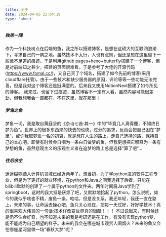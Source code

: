 ```yaml
---
title: 关于
date: 2024-04-06 22:04:19
type: 'about'
---
```


##### 独居一隅
作为一个科技树点在后端的鱼，我之所以搭建博客，是想在这硕大的互联网浪潮下，寻求自己的一隅之地。虽然技术不太行，人也有点懒，但还是想在这里留下一些微不足道的痕迹。于是利用github pages+hexo+butterfly搭建了一个博客，但是对前端知之甚少，搭建的页面很难看。于是参考了大佬的开源代码(https://www.fomal.cc/)，又自己买了个域名，搭建了如今先前的博客(采用cloudflare托管)。由于一些技术和缺少服务器的原因，评论等等一些功能无法完善，但是我对这个博客还是挺满意的。后来我又使用NotionNext搭建了如今所见的博客。
我来过，也留下过痕迹，虽然博客不一定有人看，虽然内容可能很差劲，但我想我会一直都在，不在这里，就在那里！

##### 梦海之鱼
梦鱼一词，我是取自黄庭坚的《杂诗七首·其一》中的"毕竟几人真得鹿，不知终日梦为鱼"。世界上的很多东西来的快去的也快，过分的追求，反而会把自己困在”梦里“，或许我取梦鱼一名的初衷，就是想在人生的路上，走自己选择的路，保持自己的本心吧。即使有时候会自嘲为一条白日做梦的鱼，但我更想把它解释为一条有梦想的鱼，虽然悲观主义的乐观主义者在追梦的路上总是选择"算了吧"...
     
##### 往后余生
迷迷糊糊踏入计算机领域已经近两年了。想当初，为了学python进的软件工程专业，但是为了更好的就业环境，在python和Java之间我选择了后者，只能在bilibili默默的创建了一个属于python的文件夹。两年时间将Java学到了springboot，这时的我大抵是厌烦了吧，又默默地拾起了python。怎么说呢，如今的我似乎啥也不精，废鱼一条。哈哈，但是没关系，我还年轻，我还一直在路上，未来的事，让命运去操心吧，鱼只关心现在，把每一天过好，好好学技术！真的很喜欢大伟哥的一句话:技术仔改变世界真的很酷！！！
不过说起来，有时候还是仍不住会好奇，也不知道未来的我是考研还是在工作，有没有实现python梦，能不能成为自己期望的样子。未来的我会在哪座城市观赏人间烟火？未来的鱼又会在哪座星河里做一场"春秋大梦"呢？